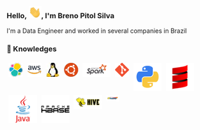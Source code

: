 ### Hello, <img src="Hi.gif" width="29px">, I'm Breno Pitol Silva

I'm a Data Engineer and worked in several companies in Brazil

### **🔭 Knowledges**

<img align="left" src="elastic.png" style="padding: 1%" />
<img align="left" src="aws.png" style="padding: 1%" /></a>
<img align="left" src="linux.jpg" style="padding: 1%" /></a>
<img align="left" src="ubuntu.png" style="padding: 1%" /></a>
<img align="left" src="spark1.png" style="padding: 1%" /></a>
<img align="left" src="git.png" style="padding: 1%" /></a>
<img align="left" src="python.png" style="padding: 1%" /></a>
<img align="left" src="scala.png" style="padding: 1%" /></a>
<img align="left" src="java.png" style="padding: 1%" /></a>
<img align="left" src="hbase.png" style="padding: 1%" /></a>
<img align="left" src="hive.png" style="padding: 1%" /></a>
<img align="left" src="hadoop.png" style="padding: 1%" width="29px" /></a>





